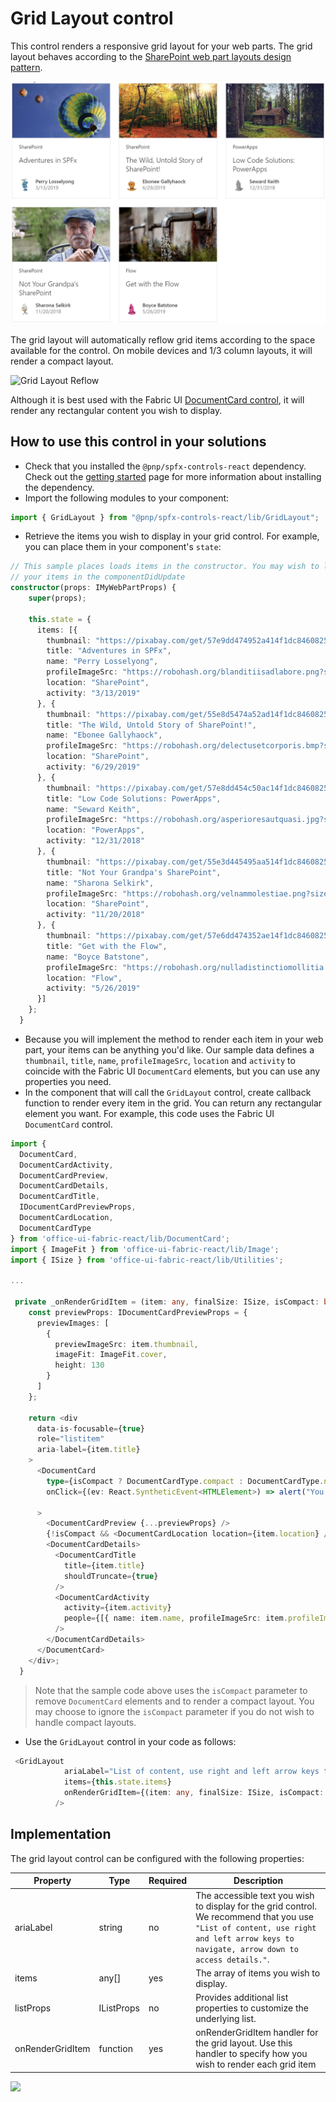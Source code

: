 # Grid Layout control

This control renders a responsive grid layout for your web parts.  The grid layout behaves according to the [SharePoint web part layouts design pattern](https://docs.microsoft.com/sharepoint/dev/design/layout-patterns#grid-layout).

![Grid Layout Control](../assets/GridLayout.png)

The grid layout will automatically reflow grid items according to the space available for the control. On mobile devices and 1/3 column layouts, it will render a compact layout.

![Grid Layout Reflow](../assets/GridLayoutReflow.gif)

Although it is best used with the Fabric UI [DocumentCard control](https://developer.microsoft.com/en-us/fabric#/controls/web/documentcard), it will render any rectangular content you wish to display.

## How to use this control in your solutions

- Check that you installed the `@pnp/spfx-controls-react` dependency. Check out the [getting started](../../#getting-started) page for more information about installing the dependency.
- Import the following modules to your component:

```TypeScript
import { GridLayout } from "@pnp/spfx-controls-react/lib/GridLayout";
```

- Retrieve the items you wish to display in your grid control. For example, you can place them in your component's `state`:

```TypeScript
// This sample places loads items in the constructor. You may wish to load
// your items in the componentDidUpdate
constructor(props: IMyWebPartProps) {
    super(props);

    this.state = {
      items: [{
        thumbnail: "https://pixabay.com/get/57e9dd474952a414f1dc8460825668204022dfe05555754d742e7bd6/hot-air-balloons-1984308_640.jpg",
        title: "Adventures in SPFx",
        name: "Perry Losselyong",
        profileImageSrc: "https://robohash.org/blanditiisadlabore.png?size=50x50&set=set1",
        location: "SharePoint",
        activity: "3/13/2019"
      }, {
        thumbnail: "https://pixabay.com/get/55e8d5474a52ad14f1dc8460825668204022dfe05555754d742d79d0/autumn-3804001_640.jpg",
        title: "The Wild, Untold Story of SharePoint!",
        name: "Ebonee Gallyhaock",
        profileImageSrc: "https://robohash.org/delectusetcorporis.bmp?size=50x50&set=set1",
        location: "SharePoint",
        activity: "6/29/2019"
      }, {
        thumbnail: "https://pixabay.com/get/57e8dd454c50ac14f1dc8460825668204022dfe05555754d742c72d7/log-cabin-1886620_640.jpg",
        title: "Low Code Solutions: PowerApps",
        name: "Seward Keith",
        profileImageSrc: "https://robohash.org/asperioresautquasi.jpg?size=50x50&set=set1",
        location: "PowerApps",
        activity: "12/31/2018"
      }, {
        thumbnail: "https://pixabay.com/get/55e3d445495aa514f1dc8460825668204022dfe05555754d742b7dd5/portrait-3316389_640.jpg",
        title: "Not Your Grandpa's SharePoint",
        name: "Sharona Selkirk",
        profileImageSrc: "https://robohash.org/velnammolestiae.png?size=50x50&set=set1",
        location: "SharePoint",
        activity: "11/20/2018"
      }, {
        thumbnail: "https://pixabay.com/get/57e6dd474352ae14f1dc8460825668204022dfe05555754d742a7ed1/faucet-1684902_640.jpg",
        title: "Get with the Flow",
        name: "Boyce Batstone",
        profileImageSrc: "https://robohash.org/nulladistinctiomollitia.jpg?size=50x50&set=set1",
        location: "Flow",
        activity: "5/26/2019"
      }]
    };
  }
```

- Because you will implement the method to render each item in your web part, your items can be anything you'd like. Our sample data defines a `thumbnail`, `title`, `name`, `profileImageSrc`, `location` and `activity` to coincide with the Fabric UI `DocumentCard` elements, but you can use any properties you need.
- In the component that will call the `GridLayout` control, create callback function to render every item in the grid. You can return any rectangular element you want. For example, this code uses the Fabric UI `DocumentCard` control.

```TypeScript
import {
  DocumentCard,
  DocumentCardActivity,
  DocumentCardPreview,
  DocumentCardDetails,
  DocumentCardTitle,
  IDocumentCardPreviewProps,
  DocumentCardLocation,
  DocumentCardType
} from 'office-ui-fabric-react/lib/DocumentCard';
import { ImageFit } from 'office-ui-fabric-react/lib/Image';
import { ISize } from 'office-ui-fabric-react/lib/Utilities';

...

 private _onRenderGridItem = (item: any, finalSize: ISize, isCompact: boolean): JSX.Element => {
    const previewProps: IDocumentCardPreviewProps = {
      previewImages: [
        {
          previewImageSrc: item.thumbnail,
          imageFit: ImageFit.cover,
          height: 130
        }
      ]
    };

    return <div
      data-is-focusable={true}
      role="listitem"
      aria-label={item.title}
    >
      <DocumentCard
        type={isCompact ? DocumentCardType.compact : DocumentCardType.normal}
        onClick={(ev: React.SyntheticEvent<HTMLElement>) => alert("You clicked on a grid item")}

      >
        <DocumentCardPreview {...previewProps} />
        {!isCompact && <DocumentCardLocation location={item.location} />}
        <DocumentCardDetails>
          <DocumentCardTitle
            title={item.title}
            shouldTruncate={true}
          />
          <DocumentCardActivity
            activity={item.activity}
            people={[{ name: item.name, profileImageSrc: item.profileImageSrc }]}
          />
        </DocumentCardDetails>
      </DocumentCard>
    </div>;
  }
```

 > Note that the sample code above uses the `isCompact` parameter to remove `DocumentCard` elements and to render a compact layout. You may choose to ignore the `isCompact` parameter if you do not wish to handle compact layouts.

- Use the `GridLayout` control in your code as follows:

```TypeScript
 <GridLayout
            ariaLabel="List of content, use right and left arrow keys to navigate, arrow down to access details."
            items={this.state.items}
            onRenderGridItem={(item: any, finalSize: ISize, isCompact: boolean) => this._onRenderGridItem(item, finalSize, isCompact)}
          />
```

## Implementation

The grid layout control can be configured with the following properties:

| Property | Type | Required | Description |
| ---- | ---- | ---- | ---- |
| ariaLabel | string | no | The accessible text you wish to display for the grid control. We recommend that you use `"List of content, use right and left arrow keys to navigate, arrow down to access details."`. |
| items | any[] | yes | The array of items you wish to display. |
| listProps | IListProps | no | Provides additional list properties to customize the underlying list. |
| onRenderGridItem | function | yes | onRenderGridItem handler for the grid layout. Use this handler to specify how you wish to render each grid item |

![](https://telemetry.sharepointpnp.com/sp-dev-fx-controls-react/wiki/controls/gridlayout)

